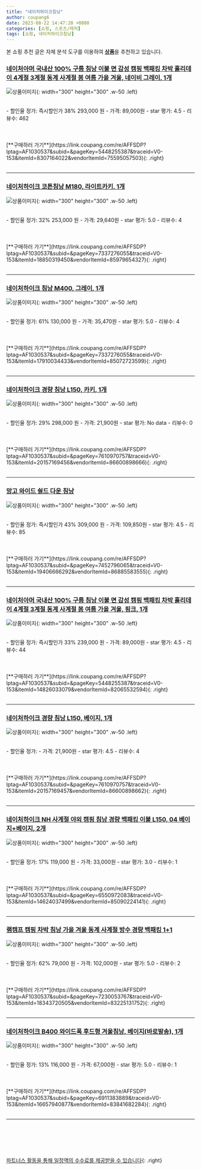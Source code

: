 ```yaml
---
title: "네이처하이크침낭"
author: coupang6
date: 2023-08-22 14:47:20 +0800
categories: [쇼핑, 스포츠/레저]
tags: [쇼핑, 네이처하이크침낭]
---
```


본 쇼핑 추천 글은 자체 분석 도구를 이용하여 [**상품**](https://link.coupang.com/a/bao1ui)을 추천하고 있습니다.

### [네이처아머 국내산 100% 구름 침낭 이불 면 감성 캠핑 백패킹 차박 홀리데이 4계절 3계절 동계 사계절 봄 여름 가을 겨울, 네이비 그레이, 1개](https://link.coupang.com/re/AFFSDP?lptag=AF1030537&subid=&pageKey=5448255387&traceid=V0-153&itemId=8307164022&vendorItemId=75595057503)

![상품이미지](https://thumbnail6.coupangcdn.com/thumbnails/remote/230x230ex/image/vendor_inventory/d82a/431428417c5c620255b5c9535b49cd02ab2f106dde3630b2b9b86ea72095.jpg){: width="300" height="300" .w-50 .left}


<br>
- 할인율 정가: 즉시할인가 38%  293,000   원
- 가격: 89,000원
- star 평가: 4.5
- 리뷰수: 462
<br>
<br>
<br>
<br>
[**구매하러 가기**](https://link.coupang.com/re/AFFSDP?lptag=AF1030537&subid=&pageKey=5448255387&traceid=V0-153&itemId=8307164022&vendorItemId=75595057503){: .right}
<br>
<br>

---

### [네이처하이크 코튼침낭 M180, 라이트카키, 1개](https://link.coupang.com/re/AFFSDP?lptag=AF1030537&subid=&pageKey=7337276055&traceid=V0-153&itemId=18850319450&vendorItemId=85979654327)

![상품이미지](https://thumbnail6.coupangcdn.com/thumbnails/remote/230x230ex/image/retail/images/2023/05/16/10/9/d75958a0-4312-47ee-a25a-3c394bd276ee.jpg){: width="300" height="300" .w-50 .left}


<br>
- 할인율 정가: 32%  253,000   원
- 가격: 29,640원
- star 평가: 5.0
- 리뷰수: 4
<br>
<br>
<br>
<br>
[**구매하러 가기**](https://link.coupang.com/re/AFFSDP?lptag=AF1030537&subid=&pageKey=7337276055&traceid=V0-153&itemId=18850319450&vendorItemId=85979654327){: .right}
<br>
<br>

---

### [네이처하이크 침낭 M400, 그레이, 1개](https://link.coupang.com/re/AFFSDP?lptag=AF1030537&subid=&pageKey=7337276055&traceid=V0-153&itemId=17910034433&vendorItemId=85072723599)

![상품이미지](https://thumbnail8.coupangcdn.com/thumbnails/remote/230x230ex/image/retail/images/4275407143134886-6e392f0f-fe98-451d-b016-b7f7a773125d.jpg){: width="300" height="300" .w-50 .left}


<br>
- 할인율 정가: 61%  130,000   원
- 가격: 35,470원
- star 평가: 5.0
- 리뷰수: 4
<br>
<br>
<br>
<br>
[**구매하러 가기**](https://link.coupang.com/re/AFFSDP?lptag=AF1030537&subid=&pageKey=7337276055&traceid=V0-153&itemId=17910034433&vendorItemId=85072723599){: .right}
<br>
<br>

---

### [네이처하이크 경량 침낭 L150, 카키, 1개](https://link.coupang.com/re/AFFSDP?lptag=AF1030537&subid=&pageKey=7610970757&traceid=V0-153&itemId=20157169456&vendorItemId=86600898666)

![상품이미지](https://thumbnail6.coupangcdn.com/thumbnails/remote/230x230ex/image/vendor_inventory/55bf/85755b75158bfcb31e0b790ba0db7505d1315ff237259f8f7316573a06b8.jpg){: width="300" height="300" .w-50 .left}


<br>
- 할인율 정가: 29%  298,000   원
- 가격: 21,900원
- star 평가: No data
- 리뷰수: 0
<br>
<br>
<br>
<br>
[**구매하러 가기**](https://link.coupang.com/re/AFFSDP?lptag=AF1030537&subid=&pageKey=7610970757&traceid=V0-153&itemId=20157169456&vendorItemId=86600898666){: .right}
<br>
<br>

---

### [망고 와이드 쉴드 다운 침낭](https://link.coupang.com/re/AFFSDP?lptag=AF1030537&subid=&pageKey=7452796065&traceid=V0-153&itemId=19406666292&vendorItemId=86885583555)

![상품이미지](https://thumbnail6.coupangcdn.com/thumbnails/remote/230x230ex/image/vendor_inventory/f1f7/0d7994172cd7d12fdb3629e5891e4d7ecacc497f52e0c76858bb255bca98.jpg){: width="300" height="300" .w-50 .left}


<br>
- 할인율 정가: 즉시할인가 43%  309,000   원
- 가격: 109,850원
- star 평가: 4.5
- 리뷰수: 85
<br>
<br>
<br>
<br>
[**구매하러 가기**](https://link.coupang.com/re/AFFSDP?lptag=AF1030537&subid=&pageKey=7452796065&traceid=V0-153&itemId=19406666292&vendorItemId=86885583555){: .right}
<br>
<br>

---

### [네이처아머 국내산 100% 구름 침낭 이불 면 감성 캠핑 백패킹 차박 홀리데이 4계절 3계절 동계 사계절 봄 여름 가을 겨울, 핑크, 1개](https://link.coupang.com/re/AFFSDP?lptag=AF1030537&subid=&pageKey=5448255387&traceid=V0-153&itemId=14826033079&vendorItemId=82065532594)

![상품이미지](https://thumbnail7.coupangcdn.com/thumbnails/remote/230x230ex/image/vendor_inventory/dd50/ef2df7ba50c22f5df500a4bfd42ef08bbf3e215d230f1f823826f8d91890.jpg){: width="300" height="300" .w-50 .left}


<br>
- 할인율 정가: 즉시할인가 33%  239,000   원
- 가격: 89,000원
- star 평가: 4.5
- 리뷰수: 44
<br>
<br>
<br>
<br>
[**구매하러 가기**](https://link.coupang.com/re/AFFSDP?lptag=AF1030537&subid=&pageKey=5448255387&traceid=V0-153&itemId=14826033079&vendorItemId=82065532594){: .right}
<br>
<br>

---

### [네이처하이크 경량 침낭 L150, 베이지, 1개](https://link.coupang.com/re/AFFSDP?lptag=AF1030537&subid=&pageKey=7610970757&traceid=V0-153&itemId=20157169457&vendorItemId=86600898662)

![상품이미지](https://thumbnail10.coupangcdn.com/thumbnails/remote/230x230ex/image/vendor_inventory/efd6/75b485f4047b2a0014393d4607423c5251460732bae8e806d43cdd04587d.jpg){: width="300" height="300" .w-50 .left}


<br>
- 할인율 정가: 
- 가격: 21,900원
- star 평가: 4.5
- 리뷰수: 4
<br>
<br>
<br>
<br>
[**구매하러 가기**](https://link.coupang.com/re/AFFSDP?lptag=AF1030537&subid=&pageKey=7610970757&traceid=V0-153&itemId=20157169457&vendorItemId=86600898662){: .right}
<br>
<br>

---

### [네이처하이크 NH 사계절 야외 캠핑 침낭 경량 백패킹 이불 L150, 04 베이지+베이지, 2개](https://link.coupang.com/re/AFFSDP?lptag=AF1030537&subid=&pageKey=6550972083&traceid=V0-153&itemId=14624037499&vendorItemId=85090224141)

![상품이미지](https://thumbnail6.coupangcdn.com/thumbnails/remote/230x230ex/image/vendor_inventory/1a86/86af35f315630170e480fff7ff61cab695f84d363ff2bb5f14cbfa92e409.jpg){: width="300" height="300" .w-50 .left}


<br>
- 할인율 정가: 17%  119,000   원
- 가격: 33,000원
- star 평가: 3.0
- 리뷰수: 1
<br>
<br>
<br>
<br>
[**구매하러 가기**](https://link.coupang.com/re/AFFSDP?lptag=AF1030537&subid=&pageKey=6550972083&traceid=V0-153&itemId=14624037499&vendorItemId=85090224141){: .right}
<br>
<br>

---

### [램캠프 캠핑 차박 침낭 가을 겨울 동계 사계절 방수 경량 백패킹 1+1](https://link.coupang.com/re/AFFSDP?lptag=AF1030537&subid=&pageKey=7230053767&traceid=V0-153&itemId=18343720505&vendorItemId=83225131752)

![상품이미지](https://thumbnail10.coupangcdn.com/thumbnails/remote/230x230ex/image/vendor_inventory/80da/f11284b8b4d0b706f8de4aedd567f1db6cb3cb849e47e3d01373319ac64a.jpg){: width="300" height="300" .w-50 .left}


<br>
- 할인율 정가: 62%  79,000   원
- 가격: 102,000원
- star 평가: 5.0
- 리뷰수: 2
<br>
<br>
<br>
<br>
[**구매하러 가기**](https://link.coupang.com/re/AFFSDP?lptag=AF1030537&subid=&pageKey=7230053767&traceid=V0-153&itemId=18343720505&vendorItemId=83225131752){: .right}
<br>
<br>

---

### [네이처하이크 B400 와이드폭 후드형 겨울침낭, 베이지(바로발송), 1개](https://link.coupang.com/re/AFFSDP?lptag=AF1030537&subid=&pageKey=6911383889&traceid=V0-153&itemId=16657940877&vendorItemId=83841682284)

![상품이미지](https://thumbnail7.coupangcdn.com/thumbnails/remote/230x230ex/image/vendor_inventory/cf2a/12073fd7eecbb49fbe210cb77458dacb58788a49c373e038665269f6ad71.jpg){: width="300" height="300" .w-50 .left}


<br>
- 할인율 정가: 13%  116,000   원
- 가격: 67,000원
- star 평가: 5.0
- 리뷰수: 1
<br>
<br>
<br>
<br>
[**구매하러 가기**](https://link.coupang.com/re/AFFSDP?lptag=AF1030537&subid=&pageKey=6911383889&traceid=V0-153&itemId=16657940877&vendorItemId=83841682284){: .right}
<br>
<br>

---
<br><br><br><br><br> [파트너스 활동을 통해 일정액의 수수료를 제공받을 수 있습니다](https://link.coupang.com/a/bao1ui){: .right}